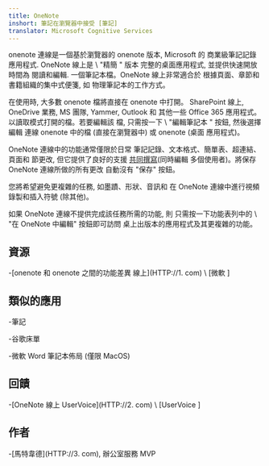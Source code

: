 ```yaml
---
title: OneNote
inshort: 筆記在瀏覽器中接受 [筆記]
translator: Microsoft Cognitive Services
---
```


onenote 連線是一個基於瀏覽器的 onenote 版本, Microsoft 的
商業級筆記記錄應用程式. OneNote 線上是 \ "精簡 \" 版本
完整的桌面應用程式, 並提供快速開放時間為
閱讀和編輯. 一個筆記本檔。OneNote 線上非常適合於
根據頁面、章節和書籍組織的集中式便箋, 如
物理筆記本的工作方式。

在使用時, 大多數 onenote 檔將直接在 onenote 中打開。
SharePoint 線上, OneDrive 業務, MS 團隊, Yammer, Outlook 和
其他一些 Office 365 應用程式。以讀取模式打開的檔。若要編輯該
檔, 只需按一下 \ "編輯筆記本 \" 按鈕, 然後選擇編輯
連線 onenote 中的檔 (直接在瀏覽器中) 或 onenote (桌面
應用程式)。

OneNote 連線中的功能通常僅限於日常
筆記記錄、文本格式、簡單表、超連結、頁面和
節更改, 但它提供了良好的支援
[共同撰寫](HTTP://0.com)(同時編輯
多個使用者)。將保存 OneNote 連線所做的所有更改
自動沒有 "保存" 按鈕。

您將希望避免更複雜的任務, 如墨蹟、形狀、音訊和
在 OneNote 連線中進行視頻錄製和插入符號 (除其他)。

如果 OneNote 連線不提供完成該任務所需的功能, 則
只需按一下功能表列中的 \ "在 OneNote 中編輯" 按鈕即可訪問
桌上出版本的應用程式及其更複雜的功能。

資源
---------

-[onenote 和 onenote 之間的功能差異
線上](HTTP://1. com)
\ [微軟 \]

類似的應用
--------------------

-筆記

-谷歌床單

-微軟 Word 筆記本佈局 (僅限 MacOS)

回饋
---------

-[OneNote 線上 UserVoice](HTTP://2. com)
\ [UserVoice \]

作者
---------

-[馬特韋德](HTTP://3. com), 辦公室服務 MVP


